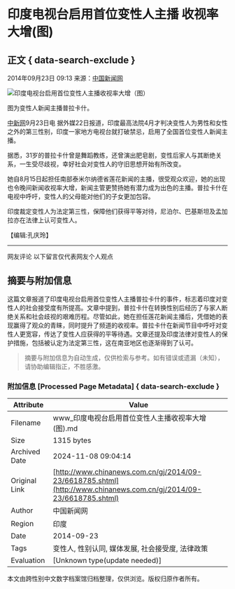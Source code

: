 # 印度电视台启用首位变性人主播 收视率大增(图)

## 正文 { data-search-exclude }


2014年09月23日 09:13  来源：[中国新闻网](http://www.chinanews.com/) 

![印度电视台启用首位变性人主播收视率大增（图）](http://www.chinanews.com/fileftp/2020/03/2020-03-11/U410P4T8D6618785F107DT20140923091346.jpg)
  
图为变性人新闻主播普拉卡什。

[中新网](http://www.chinanews.com/)9月23日电 据外媒22日报道，印度最高法院4月才判决变性人为男性和女性之外的第三性别，印度一家地方电视台就打破禁忌，启用了全国首位变性人新闻主播。

据悉，31岁的普拉卡什曾是舞蹈教练，还曾演出肥皂剧，变性后家人与其断绝关系，一生受尽歧视，幸好社会对变性人的守旧思想开始有所改变。

她自8月15日起担任南部泰米尔纳德省莲花新闻的主播，很受观众欢迎，她的出现也令晚间新闻收视率大增，新闻主管更赞扬她有潜力成为出色的主播。普拉卡什在电视中呼吁，变性人的父母能对他们的子女更加包容。

印度裁定变性人为法定第三性，保障他们获得平等对待，尼泊尔、巴基斯坦及孟加拉亦在法律上认可变性人。

【编辑:孔庆玲】

---

网友评论  以下留言仅代表网友个人观点
<!-- tcd_original_link http://www.chinanews.com.cn/gj/2014/09-23/6618785.shtml -->
## 摘要与附加信息

<!-- tcd_abstract -->
这篇文章报道了印度电视台启用首位变性人主播普拉卡什的事件，标志着印度对变性人的社会接受度有所提高。文章中提到，普拉卡什在转换性别后经历了与家人断绝关系和社会歧视的艰难历程。尽管如此，她在担任莲花新闻主播后，凭借她的表现赢得了观众的青睐，同时提升了频道的收视率。普拉卡什在新闻节目中呼吁对变性人更宽容，传达了变性人应获得的平等待遇。文章还提及印度法律对变性人的保护措施，包括被认定为法定第三性，这在南亚地区也逐渐得到了认可。
<!-- tcd_abstract_end -->

> 摘要与附加信息为自动生成，仅供检索与参考。如有错误或遗漏（未知），请协助编辑指正，不胜感激。

### 附加信息 [Processed Page Metadata] { data-search-exclude }

| Attribute       | Value                                  |
|-----------------|----------------------------------------|
| Filename        | www_印度电视台启用首位变性人主播收视率大增(图).md                             |
| Size            | 1315 bytes                           |
| Archived Date   | 2024-11-08 09:04:14                             |
| Original Link   | [http://www.chinanews.com.cn/gj/2014/09-23/6618785.shtml](http://www.chinanews.com.cn/gj/2014/09-23/6618785.shtml)                       |
| Author          | 中国新闻网                               |
| Region          | 印度                               |
| Date            | 2014-09-23                                 |
| Tags            | 变性人, 性别认同, 媒体发展, 社会接受度, 法律政策                                 |
| Evaluation            | [Unknown type(update needed)]                                 |
<!-- tcd_table_end -->

本文由跨性别中文数字档案馆归档整理，仅供浏览。版权归原作者所有。
